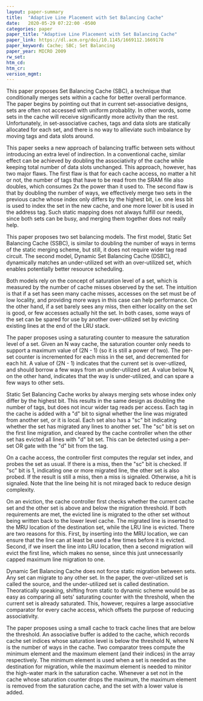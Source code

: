 ```yaml
---
layout: paper-summary
title:  "Adaptive Line Placement with Set Balancing Cache"
date:   2020-05-29 07:22:00 -0500
categories: paper
paper_title: "Adaptive Line Placement with Set Balancing Cache"
paper_link: https://dl.acm.org/doi/10.1145/1669112.1669178
paper_keyword: Cache; SBC; Set Balancing
paper_year: MICRO 2009
rw_set:
htm_cd:
htm_cr:
version_mgmt:
---
```


This paper proposes Set Balancing Cache (SBC), a technique that conditionally merges sets within a cache for better 
overall performance. The paper begins by pointing out that in current set-associative designs, sets are often not 
accessed with uniform probablity. In other words, some sets in the cache will receive significantly more activity than
the rest. Unfortunately, in set-associative caches, tags and data slots are statically allocated for each set, and 
there is no way to allieviate such imbalance by moving tags and data slots around. 

This paper seeks a new approach of balancing traffic between sets without introducing an extra level of indirection.
In a conventional cache, similar effect can be achieved by doubling the associativity of the cache while keeping total
number of data slots unchanged. This approach, however, has two major flaws. The first flaw is that for each cache 
access, no matter a hit or not, the number of tags that have to be read from the SRAM file also doubles, which consumes
2x the power than it used to. The second flaw is that by doubling the number of ways, we effectively merge two sets 
in the previous cache whose index only differs by the highest bit, i.e. one less bit is used to index the set in the 
new cache, and one more lower bit is used in the address tag. Such static mapping does not always fulfill our needs, 
since both sets can be busy, and merging them together does not really help.

This paper proposes two set balancing models. The first model, Static Set Balancing Cache (SSBC), is similar to doubling
the number of ways in terms of the static merging scheme, but still, it does not require wider tag read circuit. The 
second model, Dynamic Set Balancing Cache (DSBC), dynamically matches an under-utilized set with an over-utilized set,
which enables potentially better resource scheduling. 

Both models rely on the concept of saturation level of a set, which is measured by the number of cache misses observed 
by the set. The intuition is that if a set has seen many cache misses, accesses on the set must be of low locality, 
and providing more ways in this case can help performance. On the other hand, if a set barely sees any miss, then either 
locality on the set is good, or few accesses actually hit the set. In both cases, some ways of the set can be spared
for use by another over-utilized set by evicting existing lines at the end of the LRU stack.

The paper proposes using a saturating counter to measure the saturation level of a set. Given an N way cache, the 
saturation counter only needs to support a maximum value of (2N - 1) (so it is still a power of two). The per-set
counter is incremented for each miss in the set, and decremented for each hit. A value of (2N - 1) indicates that the 
current set is over-utlized, and should borrow a few ways from an under-utilized set. A value below N, on the other hand, 
indicates that the way is under-utilized, and can spare a few ways to other sets.

Static Set Balancing Cache works by always merging sets whose index only differ by the highest bit. This results in the 
same design as doubling the number of tags, but does not incur wider tag reads per access. Each tag in the cache 
is added with a "d" bit to signal whether the line was migrated from another set, or it is local. Each set also has a 
"sc" bit indicating whether the set has migrated any lines to another set. The "sc" bit is set on the first
line migration, and cleared by the cache controller when the other set has evicted all lines with "d" bit set. This
can be detected using a per-set OR gate with the "d" bit from the tag.

On a cache access, the controller first computes the regular set index, and probes the set as usual. If there is a miss,
then the "sc" bit is checked. If "sc" bit is 1, indicating one or more migrated line, the other set is also probed.
If the result is still a miss, then a miss is signaled. Otherwise, a hit is signaled. Note that the line being hit
is not miraged back to reduce design complexity.

On an eviction, the cache controller first checks whether the current cache set and the other set is above and below 
the migration threshold. If both requirements are met, the evicted line is migrated to the other set without 
being written back to the lower level cache. The migrated line is inserted to the MRU location of the destination
set, while the LRU line is evicted. There are two reasons for this. First, by inserting into the MRU location, we 
can ensure that the line can at least be used a few times before it is evicted. Second, if we insert the line into LRU
location, then a second migration will evict the first line, which makes no sense, since this just unnecessarily
capped maximum line migration to one.

Dynamic Set Balancing Cache does not force static migration between sets. Any set can migrate to any other set. In the 
paper, the over-utilized set is called the source, and the under-utilized set is called destination. 
Theoratically speaking, shifting from static to dynamic scheme would be as easy as comparing all sets' saturating counter
with the threshold, when the current set is already saturated. This, however, requires a large associative comparator 
for every cache access, which offsets the purpose of reducing associativity. 

The paper proposes using a small cache to track cache lines that are below the threshold. An associative buffer is added
to the cache, which records cache set indices whose saturation level is below the threshold N, where N is the number 
of ways in the cache. Two comparator trees compute the minimum element and the maximum element (and their indices) in 
the array respectively.
The minimum element is used when a set is needed as the destination for migration, while the maximum element is needed
to minitor the high-water mark in the saturation cache. Whenever a set not in the cache whose saturation counter drops 
the maximum, the maximum element is removed from the saturation cache, and the set with a lower value is added.

